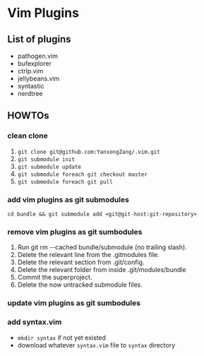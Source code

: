# Vim Plugins

## List of plugins

* pathogen.vim
* bufexplorer
* ctrlp.vim
* jellybeans.vim
* syntastic
* nerdtree

## HOWTOs

### clean clone
1. `git clone git@github.com:YansongZang/.vim.git`
2. `git submodule init`
3. `git submodule update`
4. `git submodule foreach git checkout master`
5. `git submodule foreach git pull`

### add vim plugins as git submodules
`cd bundle && git submodule add <git@git-host:git-repository>`

### remove vim plugins as git sumbodules

1. Run git rm --cached bundle/submodule (no trailing slash).
2. Delete the relevant line from the .gitmodules file.
3. Delete the relevant section from .git/config.
4. Delete the relevant folder from inside .git/modules/bundle
5. Commit the superproject.
6. Delete the now untracked submodule files.

### update vim plugins as git sumbodules

### add syntax.vim

* `mkdir syntax` if not yet existed
* download whatever `syntax.vim` file to `syntax` directory
